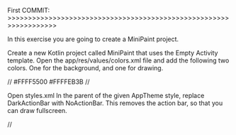 First COMMIT: >>>>>>>>>>>>>>>>>>>>>>>>>>>>>>>>>>>>>>>>>>>>>>>>>>>>>>>>>>>>>>>>>>





In this exercise you are going to create a MiniPaint project.

Create a new Kotlin project called MiniPaint that uses the Empty Activity template.
Open the app/res/values/colors.xml file and add the following two colors. One for the background, and one for drawing.

//
<color name="colorBackground">#FFFF5500</color>
<color name="colorPaint">#FFFFEB3B</color>
//

Open styles.xml In the parent of the given AppTheme style, replace DarkActionBar with NoActionBar. This removes the action bar,
so that you can draw fullscreen.

// <style name="AppTheme" parent="Theme.AppCompat.Light.NoActionBar">






Second COMMIT: >>>>>>>>>>>>>>>>>>>>>>>>>>>>>>>>>>>>>>>>>>>>>>>>>>>>>>>>>>>>>>>>>






Next, you going to create a custom view, MyCanvasView for drawing. In the app.java.com.example.android.minipaint package create a new Kotlin file called MyCanvasView. Make the canvas view class, extend the view class, and pass in the context and go with the suggested imports.

//
import android.content.Context
import android.view.View

class MyCanvasView(context: Context) : View(context) {
}
//

7.	Exercise: Set MyCanvasView as the Content View

	To display what you will draw in MyCanvasView,you have to set it as the ContentView of the MainActivity.

	Open strings.xml and define a string to use for the views contents description.
<string name="canvasContentDescription">Mini Paint is a simple line drawing app.
   Drag your fingers to draw. Rotate the phone to clear.</string>


	Next, open MainActivity.kt. In onCreate delete setContentView. Next, create an instance of MyCanvasView.

val myCanvasView = MyCanvasView(this)


	Below that, request the fullscreen for the layout of MyCanvasView.
Do this by setting the SYSTEM_UI_FLAG_FULLSCREEN flag on MyCanvasView.
In this way, the view completely fills the screen.
myCanvasView.systemUiVisibility = SYSTEM_UI_FLAG_FULLSCREEN

	Next, add a content description.
myCanvasView.contentDescription = getString(R.string.canvasContentDescription)

Finally, below that, set the ContentView to MyCanvasView.
setContentView(myCanvasView)

	You're going to need to know the size of the view for drawing, but you can't get the size of the view in this onCreate method because the size has not been determined at this point.

	Now, it's time for you to run your app.
When you run your app, you will see a completely widescreen
because Canvas has no size and you have not drawn anything yet.

8.	Exercise: Override onSizeChanged()

	The onSizeChanged method is caused by the Android system whenever a view changes size. Because the view starts out with no size, the view's onSizeChanged method is also called after the activity first creates an inflates the view. This onSizeChanged method is therefore the ideal place to create and set up the Views Canvas.

	In MyCanvasView at the class level, defined member variables for a Canvas and a Bitmap. Column extraCanvas and extra Bitmap.

private lateinit var extraCanvas: Canvas
private lateinit var extraBitmap: Bitmap

 	These are your Bitmap and Canvas for caching what has been drawn before.

	Define a class level variable, background color for the background color of the Canvas and initialize it to the color background you defined earlier.

private val backgroundColor = ResourcesCompat.getColor(resources, R.color.colorBackground, null)

	In MyCanvasView, override the onSizeChanged method. This callback method is called by the Android system with the changed screen dimensions. That is with a new width and height to change to and the old width and height to change from. 	

override fun onSizeChanged(width: Int, height: Int, oldWidth: Int, oldHeight: Int) {
   super.onSizeChanged(width, height, oldWidth, oldHeight)
}

	Inside onSizeChanged, create an instance of Bitmap with a new width and height, which are the screen size and assign it to extra Bitmap. The third argument is the Bitmap color configuration. ARGB_8888 stores each color in four bytes and is recommended.

extraBitmap = Bitmap.createBitmap(width, height, Bitmap.Config.ARGB_8888)


 	Below, create a Canvas instance from extra Bitmap and assign it to extra Canvas. Specify the background color in which to fill extra Canvas.

extraCanvas = Canvas(extraBitmap)
extraCanvas.drawColor(backgroundColor)




	Looking at onSizeChanged, a new Bitmap and Canvas are created. every time the function executes. You do need a new Bitmap because the size has changed. However, this is a memory leak leaving the old Bitmaps around. To fix this, recycle extra Bitmap before creating the new one.

if (::extraBitmap.isInitialized) extraBitmap.recycle()








THIRD COMMIT: >>>>>>>>>>>>>>>>>>>>>>>>>>>>>>>>>>>>>>>>>>>>>>>>>>>>>>>>>>>>>>>>>>







9.	Exercise: Override onDraw()

	Our drawing work from MyCanvasView happens in onDraw. To start, display the canvas, fill in the screen with a background color that you set in onSizeChanged.

	In MyCanvasView override onDraw and draw the contents of the cached extraBitmap on the canvas associated with the view. That drawBitmap canvas method comes in several versions. In this code you provide the bitmap, the x and y coordinates and pixels for the top left corner, and null for to paint, so you can set that later.
override fun onDraw(canvas: Canvas) {
   super.onDraw(canvas)
canvas.drawBitmap(extraBitmap, 0f, 0f, null)
}

	Notice that the canvas that is passed to onDraw and used by the system to display the bitmap is different than the one you created in the onSizeChanged method and used to draw on the bitmap. Also note the 2D coordinate system used for drawing on a canvas is in pixels and the origin, 00, is at the top left corner of the canvas.

 Run your app and you should see the whole screen filled with a specified background color.







FOURTH COMMIT: >>>>>>>>>>>>>>>>>>>>>>>>>>>>>>>>>>>>>>>>>>>>>>>>>>>>>>>>>>>>>>>>>







Exercise
In this exercise you are going to set up the Paint for drawing.

1. In MyCanvasView.kt, at the top file level, define a constant for the stroke
	 width.

private const val STROKE_WIDTH = 12f // has to be float

2. At the class level of MyCanvasView, define a variable drawColor for holding the
	 color to draw with and initialize it with the colorPaint resource you defined
	 earlier.

private val drawColor = ResourcesCompat.getColor(resources, R.color.colorPaint, null)

3. At the class level, below, add a variable paint for a Paint object and initialize it as follows.

// Set up the paint with which to draw.
private val paint = Paint().apply {
   color = drawColor
   // Smooths out edges of what is drawn without affecting shape.
   isAntiAlias = true
   // Dithering affects how colors with higher-precision than the device are down-sampled.
   isDither = true
   style = Paint.Style.STROKE // default: FILL
   strokeJoin = Paint.Join.ROUND // default: MITER
   strokeCap = Paint.Cap.ROUND // default: BUTT
   strokeWidth = STROKE_WIDTH // default: Hairline-width (really thin)
}




Exercise
In this exercise you are going to initialize a Path object.

1. In MyCanvasView, add a variable path and initialize it with a Path object to
	 store the path that is being drawn when following the user's touch on the
	 screen. Import android.graphics.Path for the Path.

private var path = Path()




Exercise
In this exercise you are going to use the onTouchEvent() method to respond to
motion on the display.

1. In MyCanvasView, override the onTouchEvent() method to cache the x and y coordinates
	 of the passed in event. Then use a when expression to handle motion events for
	 touching down on the screen, moving on the screen, and releasing touch on the
	 screen. These are the events of interest for drawing a line on the screen. For each
	 event type, call a utility method, as shown in the code below. See the
	 MotionEvent class documentation for a full list of touch events.

override fun onTouchEvent(event: MotionEvent): Boolean {
   motionTouchEventX = event.x
   motionTouchEventY = event.y

   when (event.action) {
       MotionEvent.ACTION_DOWN -> touchStart()
       MotionEvent.ACTION_MOVE -> touchMove()
       MotionEvent.ACTION_UP -> touchUp()
   }
   return true
}

2. At the class level, add the missing motionTouchEventX and motionTouchEventY
	 variables for caching the x and y coordinates of the current touch event
	 (the MotionEvent coordinates). Initialize them to 0f.

private var motionTouchEventX = 0f
private var motionTouchEventY = 0f

3. Create stubs for the three functions touchStart(), touchMove(), and touchUp().

private fun touchStart() {}

private fun touchMove() {}

private fun touchUp() {}

4. Your code should build and run, but you won't see any different from the colored background yet.




Exercise
In this exercise you are going to implement touchStart().

1. At the class level, add variables to cache the latest x and y values. After the
	 user stops moving and lifts their touch, these are the starting point for the
	 next path (the next segment of the line to draw).

private var currentX = 0f
private var currentY = 0f

2. Implement the touchStart() method as follows. Reset the path, move to the x-y
 	 coordinates of the touch event (motionTouchEventX and motionTouchEventY) and assign
 	 currentX and currentY to that value.

private fun touchStart() {
   path.reset()
   path.moveTo(motionTouchEventX, motionTouchEventY)
   currentX = motionTouchEventX
   currentY = motionTouchEventY
}




Exercise
In this exercise you are going to implement touchMove().

1) At the class level, add a touchTolerance variable and set it to
	 ViewConfiguration.get(context).scaledTouchSlop.

	 private val touchTolerance = ViewConfiguration.get(context).scaledTouchSlop

2) Define the touchMove() method. Calculate the traveled distance (dx, dy), create
	 a curve between the two points and store it in path, update the running currentX
	 and currentY tally, and draw the path. Then call invalidate() to force redrawing
	 of the screen with the updated path.

private fun touchMove() {
   val dx = Math.abs(motionTouchEventX - currentX)
   val dy = Math.abs(motionTouchEventY - currentY)
   if (dx >= touchTolerance || dy >= touchTolerance) {
       // QuadTo() adds a quadratic bezier from the last point,
       // approaching control point (x1,y1), and ending at (x2,y2).
       path.quadTo(currentX, currentY, (motionTouchEventX + currentX) / 2,
			  															 (motionTouchEventY + currentY) / 2)
       currentX = motionTouchEventX
       currentY = motionTouchEventY
       // Draw the path in the extra bitmap to cache it.
       extraCanvas.drawPath(path, paint)
   }
   invalidate()
}

In more detail, this is what you will be doing in code:

1) Calculate the distance that has been moved (dx, dy).
2) If the movement was further than the touch tolerance, add a segment to the path.
3) Set the starting point for the next segment to the endpoint of this segment.
4) Using quadTo() instead of lineTo() create a smoothly drawn line without corners.
	 See Bezier Curves.
5) Call invalidate() to (eventually call onDraw() and) redraw the view.




Exercise
In this exercise you are going to implement touchUp().

1. Implement the touchUp() method.

private fun touchUp() {
   // Reset the path so it doesn't get drawn again.
   path.reset()
}

2. Run your code and use your finger to draw on the screen. Notice that if you
 	 rotate the device, the screen is cleared, because the drawing state is not
   saved. For this sample app, this is by design, to give the user a simple way
	 to clear the screen.

